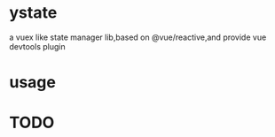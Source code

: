 # ystate
a vuex like state manager lib,based on @vue/reactive,and provide vue devtools plugin

# usage

# TODO
